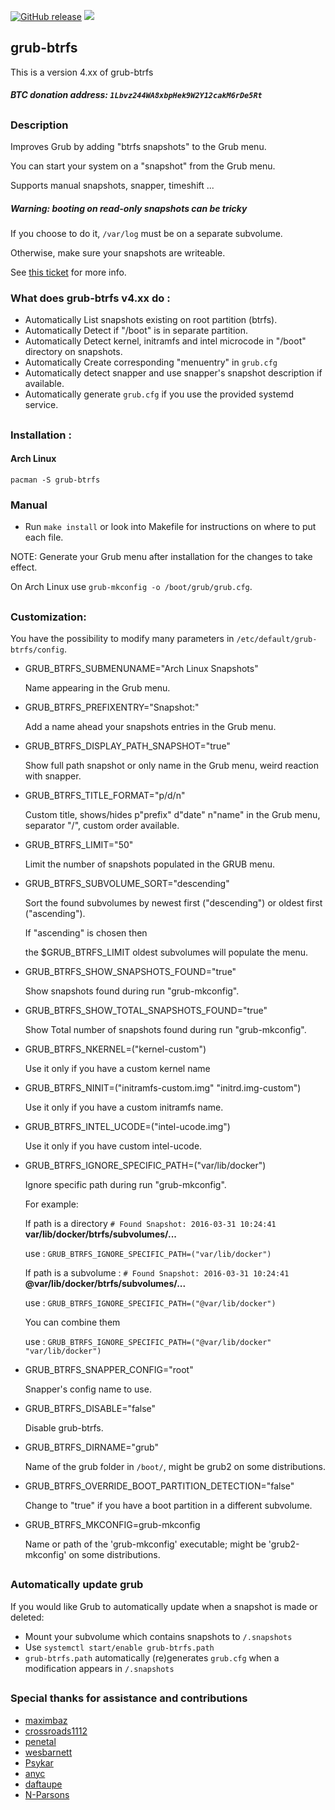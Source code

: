 [![GitHub release](https://img.shields.io/github/release/Antynea/grub-btrfs.svg)](https://github.com/Antynea/grub-btrfs/releases)
![](https://img.shields.io/github/license/Antynea/grub-btrfs.svg)

## grub-btrfs

This is a version 4.xx of grub-btrfs
##### BTC donation address: `1Lbvz244WA8xbpHek9W2Y12cakM6rDe5Rt`
##
### Description
Improves Grub by adding "btrfs snapshots" to the Grub menu.

You can start your system on a "snapshot" from the Grub menu.

Supports manual snapshots, snapper, timeshift ...

##### Warning: booting on read-only snapshots can be tricky

If you choose to do it, `/var/log` must be on a separate subvolume.

Otherwise, make sure your snapshots are writeable.

See [this ticket](https://github.com/Antynea/grub-btrfs/issues/92) for more info.

### What does grub-btrfs v4.xx do :
* Automatically List snapshots existing on root partition (btrfs).
* Automatically Detect if "/boot" is in separate partition.
* Automatically Detect kernel, initramfs and intel microcode in "/boot" directory on snapshots.
* Automatically Create corresponding "menuentry" in `grub.cfg`
* Automatically detect snapper and use snapper's snapshot description if available.
* Automatically generate `grub.cfg` if you use the provided systemd service.
##
### Installation :
#### Arch Linux

```
pacman -S grub-btrfs
```

### Manual

* Run `make install` or look into Makefile for instructions on where to put each file.

NOTE: Generate your Grub menu after installation for the changes to take effect.

On Arch Linux use `grub-mkconfig -o /boot/grub/grub.cfg`.

##
### Customization:

You have the possibility to modify many parameters in `/etc/default/grub-btrfs/config`.

* GRUB_BTRFS_SUBMENUNAME="Arch Linux Snapshots"

	Name appearing in the Grub menu.

* GRUB_BTRFS_PREFIXENTRY="Snapshot:"

	Add a name ahead your snapshots entries in the Grub menu.
	
* GRUB_BTRFS_DISPLAY_PATH_SNAPSHOT="true"
	
	Show full path snapshot or only name in the Grub menu, weird reaction with snapper.
	
* GRUB_BTRFS_TITLE_FORMAT="p/d/n"

 	Custom title, shows/hides p"prefix" d"date" n"name" in the Grub menu, separator "/", custom order available.

* GRUB_BTRFS_LIMIT="50"

	Limit the number of snapshots populated in the GRUB menu.

* GRUB_BTRFS_SUBVOLUME_SORT="descending"

	Sort the found subvolumes by newest first ("descending") or oldest first ("ascending"). 
	
	If "ascending" is chosen then 
	
	the $GRUB_BTRFS_LIMIT oldest subvolumes will populate the menu.

* GRUB_BTRFS_SHOW_SNAPSHOTS_FOUND="true"
	
	Show snapshots found during run "grub-mkconfig".
	
* GRUB_BTRFS_SHOW_TOTAL_SNAPSHOTS_FOUND="true"
	
	Show Total number of snapshots found during run "grub-mkconfig".

* GRUB_BTRFS_NKERNEL=("kernel-custom")

	Use it only if you have a custom kernel name

* GRUB_BTRFS_NINIT=("initramfs-custom.img" "initrd.img-custom")

	Use it only if you have a custom initramfs name.

* GRUB_BTRFS_INTEL_UCODE=("intel-ucode.img")

	Use it only if you have custom intel-ucode.

* GRUB_BTRFS_IGNORE_SPECIFIC_PATH=("var/lib/docker")

	Ignore specific path during run "grub-mkconfig".
	
	For example: 
	
	If path is a directory `# Found Snapshot: 2016-03-31 10:24:41` **var/lib/docker/btrfs/subvolumes/...**
	
	use : `GRUB_BTRFS_IGNORE_SPECIFIC_PATH=("var/lib/docker")`
	
	If path is a subvolume : `# Found Snapshot: 2016-03-31 10:24:41` **@var/lib/docker/btrfs/subvolumes/...**
	
	use : `GRUB_BTRFS_IGNORE_SPECIFIC_PATH=("@var/lib/docker")`
	
	You can combine them
	
	use : `GRUB_BTRFS_IGNORE_SPECIFIC_PATH=("@var/lib/docker" "var/lib/docker")`


* GRUB_BTRFS_SNAPPER_CONFIG="root"													

	Snapper's config name to use.

* GRUB_BTRFS_DISABLE="false"

	Disable grub-btrfs.

* GRUB_BTRFS_DIRNAME="grub"

	Name of the grub folder in `/boot/`, might be grub2 on some distributions.

* GRUB_BTRFS_OVERRIDE_BOOT_PARTITION_DETECTION="false"

	Change to "true" if you have a boot partition in a different subvolume.

* GRUB_BTRFS_MKCONFIG=grub-mkconfig

	Name or path of the 'grub-mkconfig' executable; might be 'grub2-mkconfig' on some distributions.
	
##
### Automatically update grub
If you would like Grub to automatically update when a snapshot is made or deleted:
* Mount your subvolume which contains snapshots to `/.snapshots`
* Use `systemctl start/enable grub-btrfs.path`
* `grub-btrfs.path` automatically (re)generates `grub.cfg` when a modification appears in `/.snapshots`
##
### Special thanks for assistance and contributions
* [maximbaz](https://github.com/maximbaz)
* [crossroads1112](https://github.com/crossroads1112)
* [penetal](https://github.com/penetal)
* [wesbarnett](https://github.com/wesbarnett)
* [Psykar](https://github.com/Psykar)
* [anyc](https://github.com/anyc)
* [daftaupe](https://github.com/daftaupe)
* [N-Parsons](https://github.com/N-Parsons)
##
